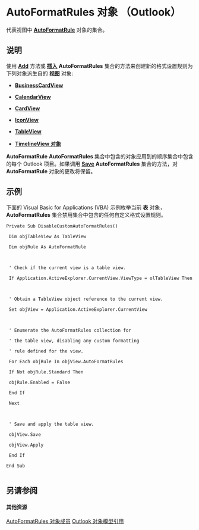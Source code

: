 
# AutoFormatRules 对象 （Outlook）

代表视图中  **[AutoFormatRule](6d295c41-17f9-8e67-4595-4330fd3cec99.md)** 对象的集合。


## 说明

使用 **[Add](23edea51-416a-22f3-f62e-61f69de5a753.md)** 方法或 **[插入](fb2f4c41-b4f7-fa70-3f44-ee6b818a46ee.md)** **AutoFormatRules** 集合的方法来创建新的格式设置规则为下列对象派生自的 **[视图](41c8d149-9912-1685-4c8b-3c849cc6f1ed.md)** 对象:


-  **[BusinessCardView](83706cf8-080c-fbf0-9381-5801a2dd4dfd.md)**
    
-  **[CalendarView](37e078b9-9fc6-5894-b043-06d7257666a8.md)**
    
-  **[CardView](cdac229b-f2b6-9ecb-e1a7-b53509426570.md)**
    
-  **[IconView](dc2efa6c-4752-f713-f77e-378036f358dc.md)**
    
-  **[TableView](026e27f8-1655-060d-e8cc-87eaaf4f1510.md)**
    
-  **[TimelineView 对象](fb14c1a1-f542-fa1e-f30f-c5ee3d2f0206.md)**
    
 **AutoFormatRule** **AutoFormatRules** 集合中包含的对象应用到的顺序集合中包含的每个 Outlook 项目。如果调用 **[Save](b8e50ee5-a9c4-0af4-4cb8-5953cf29a915.md)** **AutoFormatRules** 集合的方法，对 **AutoFormatRule** 对象的更改将保留。


## 示例

下面的 Visual Basic for Applications (VBA) 示例枚举当前 **表** 对象， **AutoFormatRules** 集合禁用集合中包含的任何自定义格式设置规则。


```
Private Sub DisableCustomAutoFormatRules() 
 
 Dim objTableView As TableView 
 
 Dim objRule As AutoFormatRule 
 
 
 
 ' Check if the current view is a table view. 
 
 If Application.ActiveExplorer.CurrentView.ViewType = olTableView Then 
 
 
 
 ' Obtain a TableView object reference to the current view. 
 
 Set objView = Application.ActiveExplorer.CurrentView 
 
 
 
 ' Enumerate the AutoFormatRules collection for 
 
 ' the table view, disabling any custom formatting 
 
 ' rule defined for the view. 
 
 For Each objRule In objView.AutoFormatRules 
 
 If Not objRule.Standard Then 
 
 objRule.Enabled = False 
 
 End If 
 
 Next 
 
 
 
 ' Save and apply the table view. 
 
 objView.Save 
 
 objView.Apply 
 
 End If 
 
End Sub 
 

```


## 另请参阅


#### 其他资源


[AutoFormatRules 对象成员](05f12440-a4d5-1e8c-6f3e-72c90bd1f9c1.md)
[Outlook 对象模型引用](http://msdn.microsoft.com/library/73221b13-d8d8-99b8-3394-b95dbbfd5ddc%28Office.15%29.aspx)